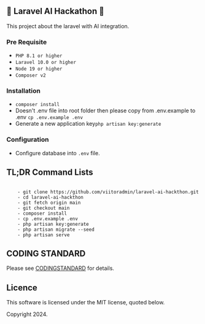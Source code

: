 ## 🚀 Laravel AI Hackathon 🚀
This project about the laravel with AI integration.

### Pre Requisite
<ul>
	<li><code>PHP 8.1 or higher</code></li>
    <li><code>Laravel 10.0 or higher</code></li>
	<li><code>Node 19 or higher</code></li>
	<li><code>Composer v2</code></li>
</ul>

### Installation
<ul>
	<li><code>composer install</code></li>
	<li>Doesn't .env file into root folder then please copy from .env.example to .env <code>cp .env.example .env</code></li>
	<li>Generate a new application key<code>php artisan key:generate</code></li>
</ul>

### Configuration
- Configure database into <code>.env</code> file.


## TL;DR Command Lists
<code> 
	- git clone https://github.com/viitoradmin/laravel-ai-hackthon.git
	- cd laravel-ai-hackthon
	- git fetch origin main
	- git checkout main
	- composer install
	- cp .env.example .env
	- php artisan key:generate 
	- php artisan migrate --seed
	- php artisan serve
</code>

## CODING STANDARD
Please see [CODINGSTANDARD](CODINGSTANDARD.md) for details.

## Licence
This software is licensed under the MIT license, quoted below.

Copyright 2024.